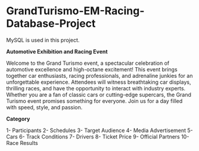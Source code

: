 # GrandTurismo-EM-Racing-Database-Project

MySQL  is used in this project.

**Automotive Exhibition and Racing Event**

Welcome to the Grand Turismo event, a spectacular celebration of automotive excellence and high-octane excitement! This event brings together car enthusiasts, racing professionals, and adrenaline junkies for an unforgettable experience. Attendees will witness breathtaking car displays, thrilling races, and have the opportunity to interact with industry experts. Whether you are a fan of classic cars or cutting-edge supercars, the Grand Turismo event promises something for everyone. Join us for a day filled with speed, style, and passion.

**Category**

1- Participants
2- Schedules
3- Target Audience
4- Media Advertisement
5- Cars
6- Track Conditions
7- Drivers
8- Ticket Price
9- Official Partners
10- Race Results
